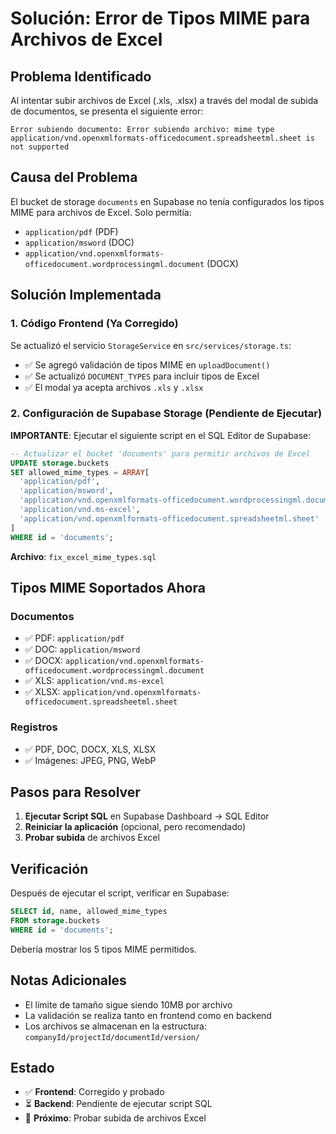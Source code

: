# Solución: Error de Tipos MIME para Archivos de Excel

## Problema Identificado

Al intentar subir archivos de Excel (.xls, .xlsx) a través del modal de subida de documentos, se presenta el siguiente error:

```
Error subiendo documento: Error subiendo archivo: mime type application/vnd.openxmlformats-officedocument.spreadsheetml.sheet is not supported
```

## Causa del Problema

El bucket de storage `documents` en Supabase no tenía configurados los tipos MIME para archivos de Excel. Solo permitía:
- `application/pdf` (PDF)
- `application/msword` (DOC)
- `application/vnd.openxmlformats-officedocument.wordprocessingml.document` (DOCX)

## Solución Implementada

### 1. Código Frontend (Ya Corregido)

Se actualizó el servicio `StorageService` en `src/services/storage.ts`:

- ✅ Se agregó validación de tipos MIME en `uploadDocument()`
- ✅ Se actualizó `DOCUMENT_TYPES` para incluir tipos de Excel
- ✅ El modal ya acepta archivos `.xls` y `.xlsx`

### 2. Configuración de Supabase Storage (Pendiente de Ejecutar)

**IMPORTANTE**: Ejecutar el siguiente script en el SQL Editor de Supabase:

```sql
-- Actualizar el bucket 'documents' para permitir archivos de Excel
UPDATE storage.buckets 
SET allowed_mime_types = ARRAY[
  'application/pdf', 
  'application/msword', 
  'application/vnd.openxmlformats-officedocument.wordprocessingml.document',
  'application/vnd.ms-excel',
  'application/vnd.openxmlformats-officedocument.spreadsheetml.sheet'
]
WHERE id = 'documents';
```

**Archivo**: `fix_excel_mime_types.sql`

## Tipos MIME Soportados Ahora

### Documentos
- ✅ PDF: `application/pdf`
- ✅ DOC: `application/msword`
- ✅ DOCX: `application/vnd.openxmlformats-officedocument.wordprocessingml.document`
- ✅ XLS: `application/vnd.ms-excel`
- ✅ XLSX: `application/vnd.openxmlformats-officedocument.spreadsheetml.sheet`

### Registros
- ✅ PDF, DOC, DOCX, XLS, XLSX
- ✅ Imágenes: JPEG, PNG, WebP

## Pasos para Resolver

1. **Ejecutar Script SQL** en Supabase Dashboard → SQL Editor
2. **Reiniciar la aplicación** (opcional, pero recomendado)
3. **Probar subida** de archivos Excel

## Verificación

Después de ejecutar el script, verificar en Supabase:

```sql
SELECT id, name, allowed_mime_types 
FROM storage.buckets 
WHERE id = 'documents';
```

Debería mostrar los 5 tipos MIME permitidos.

## Notas Adicionales

- El límite de tamaño sigue siendo 10MB por archivo
- La validación se realiza tanto en frontend como en backend
- Los archivos se almacenan en la estructura: `companyId/projectId/documentId/version/`

## Estado

- ✅ **Frontend**: Corregido y probado
- ⏳ **Backend**: Pendiente de ejecutar script SQL
- 🔄 **Próximo**: Probar subida de archivos Excel
